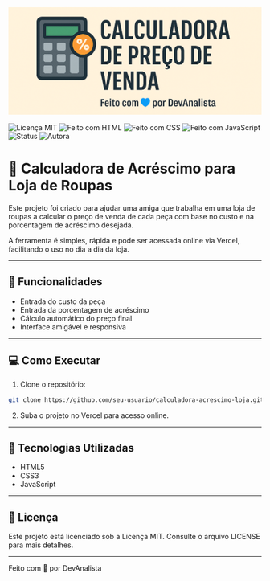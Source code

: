 ![Banner do Projeto](./banner_readme.png)

![Licença MIT](https://img.shields.io/badge/licença-MIT-blue.svg)
![Feito com HTML](https://img.shields.io/badge/feito%20com-HTML5-E34F26.svg)
![Feito com CSS](https://img.shields.io/badge/feito%20com-CSS3-1572B6.svg)
![Feito com JavaScript](https://img.shields.io/badge/feito%20com-JavaScript-F7DF1E.svg)
![Status](https://img.shields.io/badge/status-em%20desenvolvimento-yellow.svg)
![Autora](https://img.shields.io/badge/autora-DevAnalista-purple)

# 👗 Calculadora de Acréscimo para Loja de Roupas

Este projeto foi criado para ajudar uma amiga que trabalha em uma loja de roupas a calcular o preço de venda de cada peça com base no custo e na porcentagem de acréscimo desejada.

A ferramenta é simples, rápida e pode ser acessada online via Vercel, facilitando o uso no dia a dia da loja.

---

## 🎯 Funcionalidades

- Entrada do custo da peça
- Entrada da porcentagem de acréscimo
- Cálculo automático do preço final
- Interface amigável e responsiva

---

## 💻 Como Executar

1. Clone o repositório:

```bash
git clone https://github.com/seu-usuario/calculadora-acrescimo-loja.git
```
2. Suba o projeto no Vercel para acesso online.

---

## 🧩 Tecnologias Utilizadas

- HTML5
- CSS3
- JavaScript

---

## 📄 Licença

Este projeto está licenciado sob a Licença MIT. Consulte o arquivo LICENSE para mais detalhes.

---

Feito com 💙 por DevAnalista
